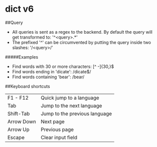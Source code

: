 dict v6
====

##Query
* All queries is sent as a regex to the backend. By default the query will get transformed to: '^&lt;query&gt;.*'
* The prefixed '^' can be circumvented by putting the query inside two slashes: '/&lt;query&gt;/'

#####Examples
* Find words with 30 or more characters: [^ -]{30,}$
* Find words ending in 'dicate': /dicate$/
* Find words containing 'bear': /bear/

##Keyboard shortcuts
<table>
    <tr>
      <td>F1 - F12</td>
      <td>Quick jump to a language</td>
    </tr>
    <tr>
      <td>Tab</td>
      <td>Jump to the next language</td>
    </tr>
    <tr>
      <td>Shift-Tab</td>
      <td>Jump to the previous language</td>
    </tr>
    <tr>
      <td>Arrow Down</td>
      <td>Next page</td>
    </tr>
    <tr>
      <td>Arrow Up</td>
      <td>Previous page</td>
    </tr>
    <tr>
      <td>Escape</td>
      <td>Clear input field</td>
    </tr>
</table>